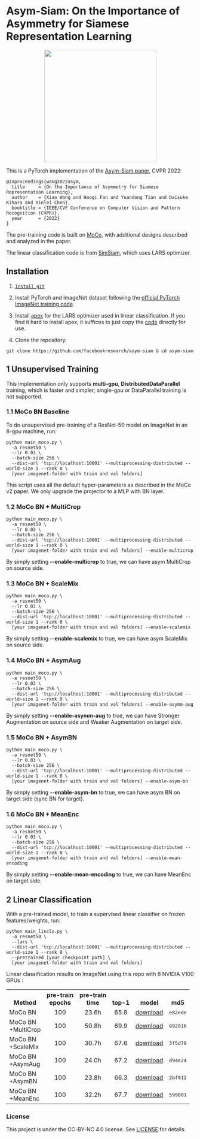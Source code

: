# Asym-Siam: On the Importance of Asymmetry for Siamese Representation Learning

<p align="center">
  <img src="https://user-images.githubusercontent.com/2420753/161443048-ed1751ed-8a32-4d7d-85b7-024a6dc09067.png" width="300">
</p>

This is a PyTorch implementation of the [Asym-Siam paper](https://arxiv.org/abs/2204.00613), CVPR 2022:
```
@inproceedings{wang2022asym,
  title     = {On the Importance of Asymmetry for Siamese Representation Learning},
  author    = {Xiao Wang and Haoqi Fan and Yuandong Tian and Daisuke Kihara and Xinlei Chen},
  booktitle = {IEEE/CVF Conference on Computer Vision and Pattern Recognition (CVPR)},
  year      = {2022}
}
```
The pre-training code is built on [MoCo](https://github.com/facebookresearch/moco), with additional designs described and analyzed in the paper.

The linear classification code is from [SimSiam](https://github.com/facebookresearch/simsiam), which uses LARS optimizer.


## Installation

1. [`Install git`](https://git-scm.com/book/en/v2/Getting-Started-Installing-Git) 

2. Install PyTorch and ImageNet dataset following the [official PyTorch ImageNet training code](https://github.com/pytorch/examples/tree/master/imagenet).

3. Install [apex](https://github.com/NVIDIA/apex) for the LARS optimizer used in linear classification. If you find it hard to install apex, it suffices to just copy the [code](https://github.com/NVIDIA/apex/blob/master/apex/parallel/LARC.py) directly for use.

4. Clone the repository: 
```
git clone https://github.com/facebookresearch/asym-siam & cd asym-siam
```


## 1 Unsupervised Training

This implementation only supports **multi-gpu**, **DistributedDataParallel** training, which is faster and simpler; single-gpu or DataParallel training is not supported.

### 1.1 MoCo BN Baseline
To do unsupervised pre-training of a ResNet-50 model on ImageNet in an 8-gpu machine, run:
```
python main_moco.py \
  -a resnet50 \
  --lr 0.03 \
  --batch-size 256 \
  --dist-url 'tcp://localhost:10001' --multiprocessing-distributed --world-size 1 --rank 0 \
  [your imagenet-folder with train and val folders]
```
This script uses all the default hyper-parameters as described in the MoCo v2 paper. We only upgrade the projector to a MLP with BN layer.

### 1.2 MoCo BN + MultiCrop
```
python main_moco.py \
  -a resnet50 \
  --lr 0.03 \
  --batch-size 256 \
  --dist-url 'tcp://localhost:10001' --multiprocessing-distributed --world-size 1 --rank 0 \
  [your imagenet-folder with train and val folders] --enable-multicrop
```
By simply setting  **--enable-multicrop** to true, we can have asym MultiCrop on source side.

### 1.3 MoCo BN + ScaleMix
```
python main_moco.py \
  -a resnet50 \
  --lr 0.03 \
  --batch-size 256 \
  --dist-url 'tcp://localhost:10001' --multiprocessing-distributed --world-size 1 --rank 0 \
  [your imagenet-folder with train and val folders] --enable-scalemix
```
By simply setting  **--enable-scalemix** to true, we can have asym ScaleMix on source side.

### 1.4 MoCo BN + AsymAug
```
python main_moco.py \
  -a resnet50 \
  --lr 0.03 \
  --batch-size 256 \
  --dist-url 'tcp://localhost:10001' --multiprocessing-distributed --world-size 1 --rank 0 \
  [your imagenet-folder with train and val folders] --enable-asymm-aug
```
By simply setting  **--enable-asymm-aug** to true, we can have Stronger Augmentation on source side and Weaker Augmentation on target side.

### 1.5 MoCo BN + AsymBN
```
python main_moco.py \
  -a resnet50 \
  --lr 0.03 \
  --batch-size 256 \
  --dist-url 'tcp://localhost:10001' --multiprocessing-distributed --world-size 1 --rank 0 \
  [your imagenet-folder with train and val folders] --enable-asym-bn
```
By simply setting  **--enable-asym-bn** to true, we can have asym BN on target side (sync BN for target).

### 1.6 MoCo BN + MeanEnc
```
python main_moco.py \
  -a resnet50 \
  --lr 0.03 \
  --batch-size 256 \
  --dist-url 'tcp://localhost:10001' --multiprocessing-distributed --world-size 1 --rank 0 \
  [your imagenet-folder with train and val folders] --enable-mean-encoding
```
By simply setting  **--enable-mean-encoding** to true, we can have MeanEnc on target side.


## 2 Linear Classification

With a pre-trained model, to train a supervised linear classifier on frozen features/weights, run:
```
python main_lincls.py \
  -a resnet50 \
  --lars \
  --dist-url 'tcp://localhost:10001' --multiprocessing-distributed --world-size 1 --rank 0 \
  --pretrained [your checkpoint path] \
  [your imagenet-folder with train and val folders]
```

Linear classification results on ImageNet using this repo with 8 NVIDIA V100 GPUs :
<table><tbody>
<!-- START TABLE -->
<!-- TABLE HEADER -->
<th valign="bottom">Method</th>
<th valign="bottom">pre-train<br/>epochs</th>
<th valign="bottom">pre-train<br/>time</th>
<th valign="bottom">top-1</th>
<th valign="bottom">model</th>
<th valign="bottom">md5</th>
<!-- TABLE BODY -->
<tr><td align="left">MoCo BN</td>
<td align="center">100</td>
<td align="center">23.6h</td>
<td align="center">65.8</td>
<td align="center"><a href="https://dl.fbaipublicfiles.com/asym-siam/checkpoint_baseline_100ep.pth">download</a></td>
<td align="center"><tt>e82ede</tt></td>
</tr>

<tr><td align="left">MoCo BN<br/> +MultiCrop</td>
<td align="center">100</td>
<td align="center">50.8h</td>
<td align="center">69.9</td>
<td align="center"><a href="https://dl.fbaipublicfiles.com/asym-siam/checkpoint_multicrop_100ep.pth">download</a></td>
<td align="center"><tt>892916</tt></td>
</tr>
  
<tr><td align="left">MoCo BN<br/> +ScaleMix</td>
<td align="center">100</td>
<td align="center">30.7h</td>
<td align="center">67.6</td>
<td align="center"><a href="https://dl.fbaipublicfiles.com/asym-siam/checkpoint_scalemix_100ep.pth">download</a></td>
<td align="center"><tt>3f5d79</tt></td>
</tr>

<tr><td align="left">MoCo BN<br/> +AsymAug</td>
<td align="center">100</td>
<td align="center">24.0h</td>
<td align="center">67.2</td>
<td align="center"><a href="https://dl.fbaipublicfiles.com/asym-siam/checkpoint_aug_100ep.pth">download</a></td>
<td align="center"><tt>d94e24</tt></td>
</tr>
  
<tr><td align="left">MoCo BN<br/> +AsymBN</td>
<td align="center">100</td>
<td align="center">23.8h</td>
<td align="center">66.3</td>
<td align="center"><a href="https://dl.fbaipublicfiles.com/asym-siam/checkpoint_asym_bn_100ep.pth">download</a></td>
<td align="center"><tt>2bf912</tt></td>
</tr>
  
<tr><td align="left">MoCo BN<br/> +MeanEnc</td>
<td align="center">100</td>
<td align="center">32.2h</td>
<td align="center">67.7</td>
<td align="center"><a href="https://dl.fbaipublicfiles.com/asym-siam/checkpoint_mean_enc_100ep.pth">download</a></td>
<td align="center"><tt>599801</tt></td>
</tr>
</tbody></table>


### License

This project is under the CC-BY-NC 4.0 license. See [LICENSE](LICENSE) for details.

